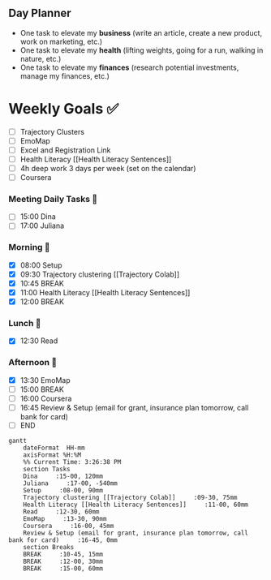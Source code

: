 ## Day Planner

- One task to elevate my **business** (write an article, create a new product, work on marketing, etc.)
- One task to elevate my **health** (lifting weights, going for a run, walking in nature, etc.)
- One task to elevate my **finances** (research potential investments, manage my finances, etc.)

# Weekly Goals ✅
  - [ ] Trajectory Clusters 
  - [ ] EmoMap
  - [ ] Excel and Registration Link
  - [ ] Health Literacy [[Health Literacy Sentences]]
  - [ ] 4h deep work 3 days per week (set on the calendar)
  - [ ] Coursera
### Meeting Daily Tasks 💚 
- [ ] 15:00 Dina
- [ ] 17:00 Juliana

### Morning 🔨
- [x] 08:00 Setup
- [x] 09:30 Trajectory clustering [[Trajectory Colab]]
- [x] 10:45 BREAK
- [x] 11:00 Health Literacy [[Health Literacy Sentences]]
- [x] 12:00 BREAK
### Lunch 👀
- [x] 12:30 Read
### Afternoon 👻
- [x] 13:30 EmoMap
- [ ] 15:00 BREAK
- [ ] 16:00 Coursera
- [ ] 16:45 Review & Setup (email for grant, insurance plan tomorrow, call bank for card)
- [ ] END

```mermaid
gantt
    dateFormat  HH-mm
    axisFormat %H:%M
    %% Current Time: 3:26:38 PM
    section Tasks
    Dina     :15-00, 120mm
    Juliana     :17-00, -540mm
    Setup     :08-00, 90mm
    Trajectory clustering [[Trajectory Colab]]     :09-30, 75mm
    Health Literacy [[Health Literacy Sentences]]     :11-00, 60mm
    Read     :12-30, 60mm
    EmoMap     :13-30, 90mm
    Coursera     :16-00, 45mm
    Review & Setup (email for grant, insurance plan tomorrow, call bank for card)     :16-45, 0mm
    section Breaks
    BREAK     :10-45, 15mm
    BREAK     :12-00, 30mm
    BREAK     :15-00, 60mm
```

